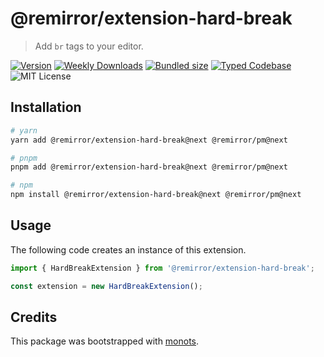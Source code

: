 # @remirror/extension-hard-break

> Add `br` tags to your editor.

[![Version][version]][npm] [![Weekly Downloads][downloads-badge]][npm]
[![Bundled size][size-badge]][size] [![Typed Codebase][typescript]](./src/index.ts)
![MIT License][license]

[version]: https://flat.badgen.net/npm/v/@remirror/extension-hard-break
[npm]: https://npmjs.com/package/@remirror/extension-hard-break
[license]: https://flat.badgen.net/badge/license/MIT/purple
[size]: https://bundlephobia.com/result?p=@remirror/extension-hard-break
[size-badge]: https://flat.badgen.net/bundlephobia/minzip/@remirror/extension-hard-break
[typescript]: https://flat.badgen.net/badge/icon/TypeScript?icon=typescript&label
[downloads-badge]: https://badgen.net/npm/dw/@remirror/extension-hard-break/red?icon=npm

## Installation

```bash
# yarn
yarn add @remirror/extension-hard-break@next @remirror/pm@next

# pnpm
pnpm add @remirror/extension-hard-break@next @remirror/pm@next

# npm
npm install @remirror/extension-hard-break@next @remirror/pm@next
```

## Usage

The following code creates an instance of this extension.

```ts
import { HardBreakExtension } from '@remirror/extension-hard-break';

const extension = new HardBreakExtension();
```

## Credits

This package was bootstrapped with [monots].

[monots]: https://github.com/monots/monots
